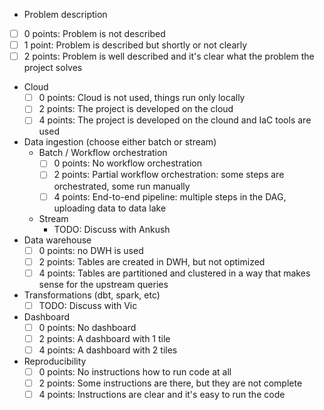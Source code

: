 -   Problem description
   - [ ] 0 points: Problem is not described
   - [ ] 1 point: Problem is described but shortly or not clearly
   - [ ] 2 points: Problem is well described and it's clear what the problem the project solves
-   Cloud
    - [ ]   0 points: Cloud is not used, things run only locally
    -  [ ] 2 points: The project is developed on the cloud
    - [ ]  4 points: The project is developed on the clound and IaC tools are used
-   Data ingestion (choose either batch or stream)
    -   Batch / Workflow orchestration
        -  [ ] 0 points: No workflow orchestration
        - [ ]  2 points: Partial workflow orchestration: some steps are orchestrated, some run manually
        -  [ ] 4 points: End-to-end pipeline: multiple steps in the DAG, uploading data to data lake
    -   Stream
        -   TODO: Discuss with Ankush
-   Data warehouse
    - [ ]  0 points: no DWH is used
    - [ ]  2 points: Tables are created in DWH, but not optimized
    -  [ ] 4 points: Tables are partitioned and clustered in a way that makes sense for the upstream queries
-   Transformations (dbt, spark, etc)
    -  [ ] TODO: Discuss with Vic
-   Dashboard
    -  [ ] 0 points: No dashboard
    -  [ ] 2 points: A dashboard with 1 tile
    -  [ ] 4 points: A dashboard with 2 tiles
-   Reproducibility
    -  [ ] 0 points: No instructions how to run code at all
    -  [ ] 2 points: Some instructions are there, but they are not complete
    - [ ]  4 points: Instructions are clear and it's easy to run the code